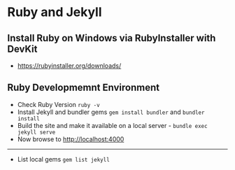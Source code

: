 # Ruby and Jekyll

## Install Ruby on Windows via RubyInstaller with DevKit
- <https://rubyinstaller.org/downloads/>

## Ruby Developmemnt Environment

- Check Ruby Version `ruby -v`
- Install Jekyll and bundler gems `gem install bundler` and `bundler install`
- Build the site and make it available on a local server - `bundle exec jekyll serve`
- Now browse to <http://localhost:4000>
 
---

- List local gems `gem list jekyll`
